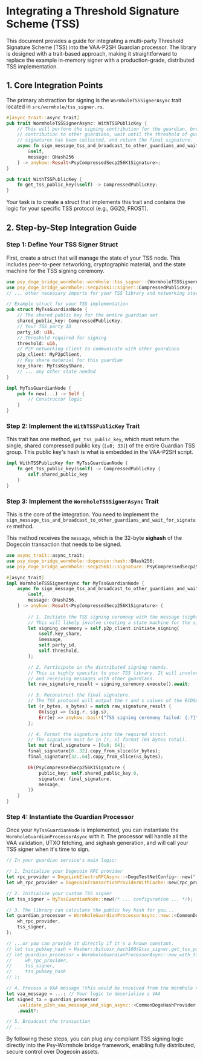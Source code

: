 # Integrating a Threshold Signature Scheme (TSS)

This document provides a guide for integrating a multi-party Threshold Signature Scheme (TSS) into the VAA-P2SH Guardian processor. The library is designed with a trait-based approach, making it straightforward to replace the example in-memory signer with a production-grade, distributed TSS implementation.

## 1. Core Integration Points

The primary abstraction for signing is the `WormholeTSSSignerAsync` trait located in `src/wormhole/tss_signer.rs`.

```rust
#[async_trait::async_trait]
pub trait WormholeTSSSignerAsync: WithTSSPublicKey {
    // This will perform the signing contribution for the guardian, broadcast the 
    // contribution to other guardians, wait until the threshold of guardian 
    // signatures has been collected, and return the final signature.
    async fn sign_message_tss_and_broadcast_to_other_guardians_and_wait_for_signature(
        &self, 
        message: QHash256
    ) -> anyhow::Result<PsyCompressedSecp256K1Signature>;
}

pub trait WithTSSPublicKey {
    fn get_tss_public_key(&self) -> CompressedPublicKey;
}
```

Your task is to create a struct that implements this trait and contains the logic for your specific TSS protocol (e.g., GG20, FROST).

## 2. Step-by-Step Integration Guide

### Step 1: Define Your TSS Signer Struct

First, create a struct that will manage the state of your TSS node. This includes peer-to-peer networking, cryptographic material, and the state machine for the TSS signing ceremony.

```rust
use psy_doge_bridge_wormhole::wormhole::tss_signer::{WormholeTSSSignerAsync, WithTSSPublicKey};
use psy_doge_bridge_wormhole::secp256k1::signer::CompressedPublicKey;
// ... other necessary imports for your TSS library and networking stack

// Example struct for your TSS implementation
pub struct MyTssGuardianNode {
    // The shared public key for the entire guardian set
    shared_public_key: CompressedPublicKey,
    // Your TSS party ID
    party_id: u16,
    // Threshold required for signing
    threshold: u16,
    // P2P networking client to communicate with other guardians
    p2p_client: MyP2pClient,
    // Key share material for this guardian
    key_share: MyTssKeyShare,
    // ... any other state needed
}

impl MyTssGuardianNode {
    pub fn new(...) -> Self {
        // Constructor logic
    }
}
```

### Step 2: Implement the `WithTSSPublicKey` Trait

This trait has one method, `get_tss_public_key`, which must return the single, shared compressed public key (`[u8; 33]`) of the entire Guardian TSS group. This public key's hash is what is embedded in the VAA-P2SH script.

```rust
impl WithTSSPublicKey for MyTssGuardianNode {
    fn get_tss_public_key(&self) -> CompressedPublicKey {
        self.shared_public_key
    }
}
```

### Step 3: Implement the `WormholeTSSSignerAsync` Trait

This is the core of the integration. You need to implement the `sign_message_tss_and_broadcast_to_other_guardians_and_wait_for_signature` method.

This method receives the `message`, which is the 32-byte **sighash** of the Dogecoin transaction that needs to be signed.

```rust
use async_trait::async_trait;
use psy_doge_bridge_wormhole::dogecoin::hash::QHash256;
use psy_doge_bridge_wormhole::secp256k1::signature::PsyCompressedSecp256K1Signature;

#[async_trait]
impl WormholeTSSSignerAsync for MyTssGuardianNode {
    async fn sign_message_tss_and_broadcast_to_other_guardians_and_wait_for_signature(
        &self,
        message: QHash256,
    ) -> anyhow::Result<PsyCompressedSecp256K1Signature> {
        
        // 1. Initiate the TSS signing ceremony with the message (sighash).
        // This will likely involve creating a state machine for the signing rounds.
        let signing_ceremony = self.p2p_client.initiate_signing(
            &self.key_share,
            &message,
            self.party_id,
            self.threshold,
        );

        // 2. Participate in the distributed signing rounds.
        // This is highly specific to your TSS library. It will involve sending
        // and receiving messages with other guardians.
        let raw_signature_result = signing_ceremony.execute().await;

        // 3. Reconstruct the final signature.
        // The TSS protocol will output the r and s values of the ECDSA signature.
        let (r_bytes, s_bytes) = match raw_signature_result {
            Ok(sig) => (sig.r, sig.s),
            Err(e) => anyhow::bail!("TSS signing ceremony failed: {:?}", e),
        };

        // 4. Format the signature into the required struct.
        // The signature must be in [r, s] format (64 bytes total).
        let mut final_signature = [0u8; 64];
        final_signature[0..32].copy_from_slice(&r_bytes);
        final_signature[32..64].copy_from_slice(&s_bytes);

        Ok(PsyCompressedSecp256K1Signature {
            public_key: self.shared_public_key.0,
            signature: final_signature,
            message,
        })
    }
}
```

### Step 4: Instantiate the Guardian Processor

Once your `MyTssGuardianNode` is implemented, you can instantiate the `WormholeGuardianProcessorAsync` with it. The processor will handle all the VAA validation, UTXO fetching, and sighash generation, and will call your TSS signer when it's time to sign.

```rust
// In your guardian service's main logic:

// 1. Initialize your Dogecoin RPC provider
let rpc_provider = DogeLinkElectrsRPCAsync::<DogeTestNetConfig>::new("...");
let wh_rpc_provider = DogecoinTransactionProviderWithCache::new(rpc_provider);

// 2. Initialize your custom TSS signer
let tss_signer = MyTssGuardianNode::new(/* ... configuration ... */);

// 3. The library can calculate the public key hash for you...
let guardian_processor = WormholeGuardianProcessorAsync::new::<CommonDogeHashProvider>(
    wh_rpc_provider,
    tss_signer,
);

// ...or you can provide it directly if it's a known constant.
// let tss_pubkey_hash = Hasher::bitcoin_hash160(&tss_signer.get_tss_public_key().0);
// let guardian_processor = WormholeGuardianProcessorAsync::new_with_tss_public_key_hash(
//     wh_rpc_provider,
//     tss_signer,
//     tss_pubkey_hash
// );

// 4. Process a VAA message (this would be received from the Wormhole network)
let vaa_message = ...; // Your logic to deserialize a VAA
let signed_tx = guardian_processor
    .validate_p2sh_vaa_message_and_sign_async::<CommonDogeHashProvider, DogeTestNetConfig>(vaa_message)
    .await?;

// 5. Broadcast the transaction
// ...
```

By following these steps, you can plug any compliant TSS signing logic directly into the Psy-Wormhole bridge framework, enabling fully distributed, secure control over Dogecoin assets.